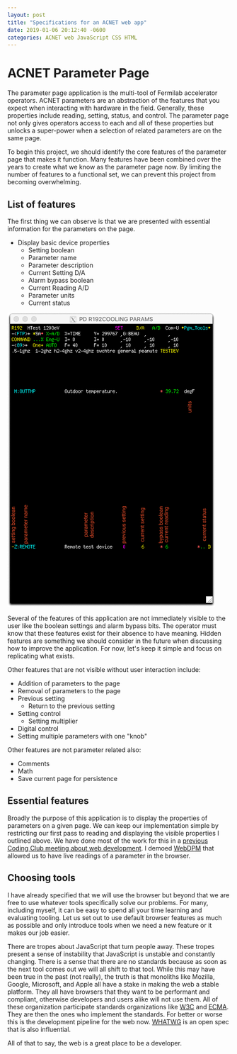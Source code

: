 ```yaml
---
layout: post
title: "Specifications for an ACNET web app"
date: 2019-01-06 20:12:40 -0600
categories: ACNET web JavaScript CSS HTML
---
```


# ACNET Parameter Page

The parameter page application is the multi-tool of Fermilab accelerator operators. ACNET parameters are an abstraction of the features that you expect when interacting with hardware in the field. Generally, these properties include reading, setting, status, and control. The parameter page not only gives operators access to each and all of these properties but unlocks a super-power when a selection of related parameters are on the same page.

To begin this project, we should identify the core features of the parameter page that makes it function. Many features have been combined over the years to create what we know as the parameter page now. By limiting the number of features to a functional set, we can prevent this project from becoming overwhelming.

## List of features

The first thing we can observe is that we are presented with essential information for the parameters on the page.

- Display basic device properties
  - Setting boolean
  - Parameter name
  - Parameter description
  - Current Setting D/A
  - Alarm bypass boolean
  - Current Reading A/D
  - Parameter units
  - Current status

![parameter page with descriptions](/assets/images/param-page.png)

Several of the features of this application are not immediately visible to the user like the boolean settings and alarm bypass bits. The operator must know that these features exist for their absence to have meaning. Hidden features are something we should consider in the future when discussing how to improve the application. For now, let's keep it simple and focus on replicating what exists.

Other features that are not visible without user interaction include:

- Addition of parameters to the page
- Removal of parameters to the page
- Previous setting
  - Return to the previous setting
- Setting control
  - Setting multiplier
- Digital control
- Setting multiple parameters with one "knob"

Other features are not parameter related also:

- Comments
- Math
- Save current page for persistence

## Essential features

Broadly the purpose of this application is to display the properties of parameters on a given page. We can keep our implementation simple by restricting our first pass to reading and displaying the visible properties I outlined above. We have done most of the work for this in a [previous Coding Club meeting about web development](https://github.com/beauremus/codingclub/blob/master/presentations/webDevelopment/webDevelopment.pdf). I demoed [WebDPM](https://cdcvs.fnal.gov/redmine/projects/acsys-dpm/wiki/WebDPM_Apps) that allowed us to have live readings of a parameter in the browser.

## Choosing tools

I have already specified that we will use the browser but beyond that we are free to use whatever tools specifically solve our problems. For many, including myself, it can be easy to spend all your time learning and evaluating tooling. Let us set out to use default browser features as much as possible and only introduce tools when we need a new feature or it makes our job easier.

There are tropes about JavaScript that turn people away. These tropes present a sense of instability that JavaScript is unstable and constantly changing. There is a sense that there are no standards because as soon as the next tool comes out we will all shift to that tool. While this may have been true in the past (not really), the truth is that monoliths like Mozilla, Google, Microsoft, and Apple all have a stake in making the web a stable platform. They all have browsers that they want to be performant and compliant, otherwise developers and users alike will not use them. All of these organization participate standards organizations like [W3C](https://www.w3.org/) and [ECMA](https://www.ecma-international.org/). They are then the ones who implement the standards. For better or worse this is the development pipeline for the web now. [WHATWG](https://whatwg.org/) is an open spec that is also influential.

All of that to say, the web is a great place to be a developer.
